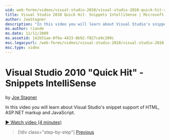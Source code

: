 ```yaml
---
uid: web-forms/videos/visual-studio-2010/visual-studio-2010-quick-hit-snippets-intellisense
title: Visual Studio 2010 Quick Hit- Snippets IntelliSense | Microsoft Docs
author: JoeStagner
description: "In this video you will learn about Visual Studio's snippet support of HTML, ASP.NET markup and JavaScript."
ms.author: riande
ms.date: 11/11/2009
ms.assetid: 142b51ae-0f6a-4433-8b92-f827ce9c209c
msc.legacyurl: /web-forms/videos/visual-studio-2010/visual-studio-2010-quick-hit-snippets-intellisense
msc.type: video
---
```

Visual Studio 2010 "Quick Hit" - Snippets IntelliSense
====================
by [Joe Stagner](https://github.com/JoeStagner)

In this video you will learn about Visual Studio's snippet support of HTML, ASP.NET markup and JavaScript.

[&#9654; Watch video (4 minutes)](https://channel9.msdn.com/Blogs/ASP-NET-Site-Videos/visual-studio-2010-quick-hit-snippets-intellisense)

> [!div class="step-by-step"]
> [Previous](visual-studio-2010-quick-hit-websites-instead-of-web-projects.md)
